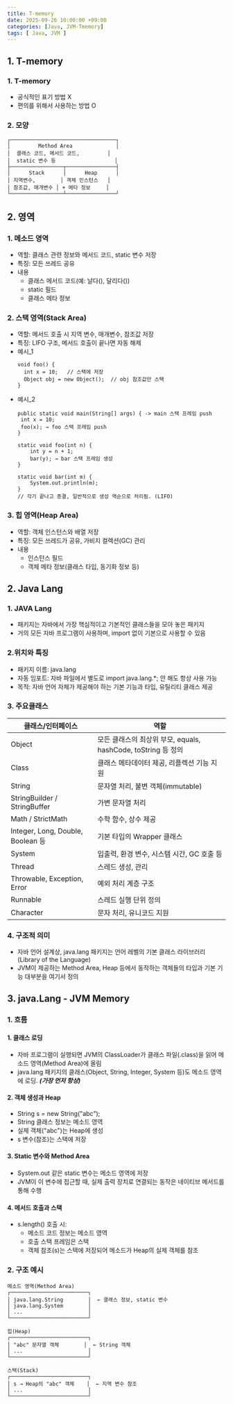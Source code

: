 ```yaml
---
title: T-memory
date: 2025-09-26 10:00:00 +09:00
categories: [Java, JVM-Tmemory]
tags: [ Java, JVM ]
---
```


## 1. T-memory
### 1. T-memory
 - 공식적인 표기 방법 X
 - 편의를 위해서 사용하는 방법 O

### 2. 모양
```
┌──────────────────────────────────┐
│         Method Area              │
│  클래스 코드, 메서드 코드,         │
│  static 변수 등                   │
├─────────────────┬────────────────┤
│      Stack      │      Heap      │
│ 지역변수,        │ 객체 인스턴스   │
│ 참조값, 매개변수 │ + 메타 정보     │
└─────────────────┴────────────────┘
```

## 2. 영역
### 1. 메소드 영역
 - 역할: 클래스 관련 정보와 메서드 코드, static 변수 저장
 - 특징: 모든 쓰레드 공유
 - 내용
   - 클래스 메서드 코드(예: 날다(), 달리다())
   - static 필드
   - 클래스 메타 정보

### 2. 스택 영역(Stack Area)
 - 역할: 메서드 호출 시 지역 변수, 매개변수, 참조값 저장
 - 특징: LIFO 구조, 메서드 호출이 끝나면 자동 해제
 - 예시_1
   ```
   void foo() {
     int x = 10;   // 스택에 저장
     Object obj = new Object();  // obj 참조값만 스택
   }
   ```
 - 예시_2
   ```
   public static void main(String[] args) { -> main 스택 프레임 push
    int x = 10;
    foo(x); → foo 스택 프레임 push
   }
   
   static void foo(int n) {
       int y = n + 1;
       bar(y); → bar 스택 프레임 생성
   }
   
   static void bar(int m) {
       System.out.println(m);
   }
   // 각기 끝나고 종결, 일반적으로 생성 역순으로 처리됨. (LIFO)
   ```

### 3. 힙 영역(Heap Area)
 - 역할: 객체 인스턴스와 배열 저장
 - 특징: 모든 쓰레드가 공유, 가비지 컬렉션(GC) 관리
 - 내용
   - 인스턴스 필드
   - 객체 메타 정보(클래스 타입, 동기화 정보 등)


## 2. Java Lang
### 1. JAVA Lang
- 패키지는 자바에서 가장 핵심적이고 기본적인 클래스들을 모아 놓은 패키지
- 거의 모든 자바 프로그램이 사용하며, import 없이 기본으로 사용할 수 있음

### 2.위치와 특징
- 패키지 이름: java.lang
- 자동 임포트: 자바 파일에서 별도로 import java.lang.*; 안 해도 항상 사용 가능
- 목적: 자바 언어 자체가 제공해야 하는 기본 기능과 타입, 유틸리티 클래스 제공

### 3. 주요클래스

| 클래스/인터페이스                        | 역할                                              |
| -------------------------------- | ----------------------------------------------- |
| Object                           | 모든 클래스의 최상위 부모, equals, hashCode, toString 등 정의 |
| Class                            | 클래스 메타데이터 제공, 리플렉션 기능 지원                        |
| String                           | 문자열 처리, 불변 객체(immutable)                        |
| StringBuilder / StringBuffer     | 가변 문자열 처리                                       |
| Math / StrictMath                | 수학 함수, 상수 제공                                    |
| Integer, Long, Double, Boolean 등 | 기본 타입의 Wrapper 클래스                              |
| System                           | 입출력, 환경 변수, 시스템 시간, GC 호출 등                     |
| Thread                           | 스레드 생성, 관리                                      |
| Throwable, Exception, Error      | 예외 처리 계층 구조                                     |
| Runnable                         | 스레드 실행 단위 정의                                    |
| Character                        | 문자 처리, 유니코드 지원                                  |

### 4. 구조적 의미
- 자바 언어 설계상, java.lang 패키지는 언어 레벨의 기본 클래스 라이브러리(Library of the Language)
- JVM이 제공하는 Method Area, Heap 등에서 동작하는 객체들의 타입과 기본 기능 대부분을 여기서 정의

## 3. java.Lang - JVM Memory 
### 1. 흐름
#### 1. 클래스 로딩
- 자바 프로그램이 실행되면 JVM의 ClassLoader가 클래스 파일(.class)을 읽어 메소드 영역(Method Area)에 올림
- java.lang 패키지의 클래스(Object, String, Integer, System 등)도 메소드 영역에 로딩. ***(가장 먼저 항상)***

#### 2. 객체 생성과 Heap
- String s = new String("abc");
- String 클래스 정보는 메소드 영역
- 실제 객체("abc")는 Heap에 생성
- s 변수(참조)는 스택에 저장

#### 3. Static 변수와 Method Area
- System.out 같은 static 변수는 메소드 영역에 저장
- JVM이 이 변수에 접근할 때, 실제 출력 장치로 연결되는 동작은 네이티브 메서드를 통해 수행

#### 4. 메서드 호출과 스택
- s.length() 호출 시:
   - 메소드 코드 정보는 메소드 영역
   - 호출 스택 프레임은 스택
   - 객체 참조(s)는 스택에 저장되어 메소드가 Heap의 실제 객체를 참조

### 2. 구조 예시
```
메소드 영역(Method Area)
┌─────────────────────────┐
│ java.lang.String        │  ← 클래스 정보, static 변수
│ java.lang.System        │
│ ...                     │
└─────────────────────────┘

힙(Heap)
┌─────────────────────────┐
│ "abc" 문자열 객체        │  ← String 객체
│ ...                     │
└─────────────────────────┘

스택(Stack)
┌─────────────────────────┐
│ s → Heap의 "abc" 객체    │  ← 지역 변수 참조
│ ...                     │
└─────────────────────────┘
```
